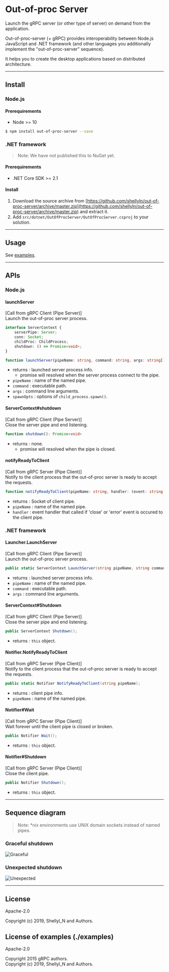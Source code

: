 # Out-of-proc Server

Launch the gRPC server (or other type of server) on demand from the application.

Out-of-proc-server (+ gRPC) provides interoperability between Node.js JavaScript and .NET framework (and other languages you additionally implement the "out-of-proc-server" sequence).

It helps you to create the desktop applications based on distributed architecture.


---


## Install

### Node.js

#### Prerequirements

* Node >= 10

```bash
$ npm install out-of-proc-server --save
```

### .NET framework

> Note: We have not published this to NuGet yet.

#### Prerequirements

* .NET Core SDK >= 2.1

#### Install
1. Download the source archive from [https://github.com/shellyln/out-of-proc-server/archive/master.zip](https://github.com/shellyln/out-of-proc-server/archive/master.zip) and extract it.
1. Add `src/dotnet/OutOfProcServer/OutOfProcServer.csproj` to your solution.


---


## Usage

See [examples](./examples).


---


## APIs

### Node.js

#### launchServer

[Call from gRPC Client (Pipe Server)]  
Launch the out-of-proc server process.

```ts
interface ServerContext {
    serverPipe: Server;
    conn: Socket;
    childProc: ChildProcess;
    shutdown: () => Promise<void>;
}

function launchServer(pipeName: string, command: string, args: string[], spawnOpts?: SpawnOptions): Promise<ServerContext>
```

* returns : launched server process info.
    * promise will resolved when the server process connect to the pipe.
* `pipeName` : name of the named pipe.
* `command` : executable path.
* `args` : command line arguments.
* `spawnOpts` : options of `child_process.spawn()`.

#### ServerContext#shutdown

[Call from gRPC Client (Pipe Server)]  
Close the server pipe and end listening.

```ts
function shutdown(): Promise<void>
```

* returns : none.
    * promise will resolved when the pipe is closed.

#### notifyReadyToClient

[Call from gRPC Server (Pipe Client)]  
Notify to the client process that the out-of-proc server is ready to accept the requests.

```ts
function notifyReadyToClient(pipeName: string, handler: (event: string, eventArg?: any) => void): Socket;
```

* returns : Socket of client pipe.
* `pipeName` : name of the named pipe.
* `handler` : event handler that called if 'close' or 'error' event is occured to the client pipe.

### .NET framework

#### Launcher.LaunchServer

[Call from gRPC Client (Pipe Server)]  
Launch the out-of-proc server process.

```c#
public static ServerContext LaunchServer(string pipeName, string command, string[] args);
```

* returns : launched server process info.
* `pipeName` : name of the named pipe.
* `command` : executable path.
* `args` : command line arguments.

#### ServerContext#Shutdown

[Call from gRPC Client (Pipe Server)]  
Close the server pipe and end listening.

```c#
public ServerContext Shutdown();
```

* returns : `this` object.

#### Notifier.NotifyReadyToClient

[Call from gRPC Server (Pipe Client)]  
Notify to the client process that the out-of-proc server is ready to accept the requests.

```c#
public static Notifier NotifyReadyToClient(string pipeName);
```

* returns : client pipe info.
* `pipeName` : name of the named pipe.

#### Notifier#Wait

[Call from gRPC Server (Pipe Client)]  
Wait forever until the client pipe is closed or broken.

```c#
public Notifier Wait();
```

* returns : `this` object.

#### Notifier#Shutdown

[Call from gRPC Server (Pipe Client)]  
Close the client pipe.

```c#
public Notifier Shutdown();
```

* returns : `this` object.


---


## Sequence diagram

> Note: *nix environments use UNIX domain sockets instead of named pipes.


### Graceful shutdown

![Graceful](docs/graceful.svg)




### Unexpected shutdown

![Unexpected](docs/unexpected.svg)


---


## License
Apache-2.0

Copyright (c) 2019, Shellyl_N and Authors.

## License of examples (./examples)
Apache-2.0

Copyright 2015 gRPC authors.  
Copyright (c) 2019, Shellyl_N and Authors.
